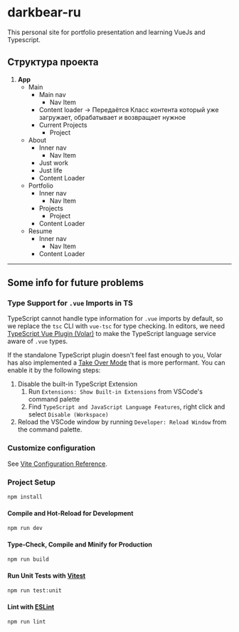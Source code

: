 # darkbear-ru

This personal site for portfolio presentation and learning VueJs and Typescript.

## Структура проекта

1. **App**
    - Main
        - Main nav
            - Nav Item
        - Content loader -> Передаётся Класс контента который уже загружает, обрабатывает и возвращает нужное
        - Current Projects
            - Project
    - About
        - Inner nav
            - Nav Item
        - Just work
        - Just life
        - Content Loader
    - Portfolio
        - Inner nav
            - Nav Item
        - Projects
            - Project
        - Content Loader
    - Resume
        - Inner nav
            - Nav Item
        - Content Loader

---

## Some info for future problems

### Type Support for `.vue` Imports in TS

TypeScript cannot handle type information for `.vue` imports by default, so we replace the `tsc` CLI with `vue-tsc` for type checking. In editors, we need [TypeScript Vue Plugin (Volar)](https://marketplace.visualstudio.com/items?itemName=johnsoncodehk.vscode-typescript-vue-plugin) to make the TypeScript language service aware of `.vue` types.

If the standalone TypeScript plugin doesn't feel fast enough to you, Volar has also implemented a [Take Over Mode](https://github.com/johnsoncodehk/volar/discussions/471#discussioncomment-1361669) that is more performant. You can enable it by the following steps:

1. Disable the built-in TypeScript Extension
    1. Run `Extensions: Show Built-in Extensions` from VSCode's command palette
    2. Find `TypeScript and JavaScript Language Features`, right click and select `Disable (Workspace)`
2. Reload the VSCode window by running `Developer: Reload Window` from the command palette.

### Customize configuration

See [Vite Configuration Reference](https://vitejs.dev/config/).

### Project Setup

```sh
npm install
```

#### Compile and Hot-Reload for Development

```sh
npm run dev
```

#### Type-Check, Compile and Minify for Production

```sh
npm run build
```

#### Run Unit Tests with [Vitest](https://vitest.dev/)

```sh
npm run test:unit
```

#### Lint with [ESLint](https://eslint.org/)

```sh
npm run lint
```
